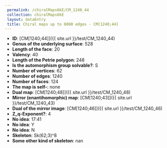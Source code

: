 ```yaml
--- 
 permalink: /chiralMaps6kE/CM_1240_44 
 collection: chiralMaps6kE
 layout: dataEntry
 title: Chiral maps up to 6000 edges - CM[1240;44]
---
```


- **ID**: [CM[1240;44]]({{ site.url }}/test/CM_1240_44)
- **Genus of the underlying surface**: 528
- **Length of the face**: 20
- **Valency**: 40
- **Length of the Petrie polygon**: 248
- **Is the automorphism group solvable?**: S
- **Number of vertices**: 62
- **Number of edges**: 1240
- **Number of faces**: 124
- **The map is self-**: none
- **Dual map**: [CM[1240;48]]({{ site.url }}/test/CM_1240_48)
- **Mirror (enantihomorphic) map**: [CM[1240;43]]({{ site.url }}/test/CM_1240_43)
- **Dual of the mirror image**: [CM[1240;46]]({{ site.url }}/test/CM_1240_46)
- **Z_q-Exponent?**: 4
- **No idea**:  17:41
- **No idea**: Y
- **No idea**: N
- **Skeleton**: Sk(62;3)^8
- **Some other kind of skeleton**: nan
